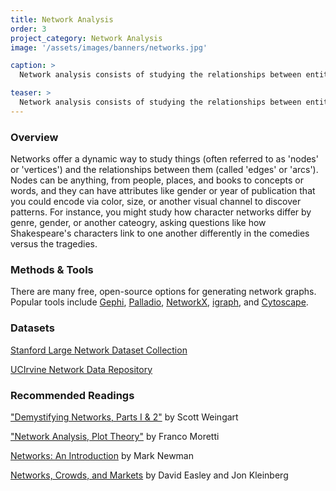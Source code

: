 ```yaml
---
title: Network Analysis
order: 3
project_category: Network Analysis
image: '/assets/images/banners/networks.jpg'

caption: >
  Network analysis consists of studying the relationships between entities. Read more about network analysis methods and resources below.

teaser: >
  Network analysis consists of studying the relationships between entities. Click to read more about network analysis methods and resources.
---
```


### Overview

Networks offer a dynamic way to study things (often referred to as 'nodes' or 'vertices') and the relationships between them (called 'edges' or 'arcs'). Nodes can be anything, from people, places, and books to concepts or words, and they can have attributes like gender or year of publication that you could encode via color, size, or another visual channel to discover patterns. For instance, you might study how character networks differ by genre, gender, or another cateogry, asking questions like how Shakespeare's characters link to one another differently in the comedies versus the tragedies.

### Methods & Tools

There are many free, open-source options for generating network graphs. Popular tools include <a href='https://gephi.org/' target='_blank'>Gephi</a>, <a href='http://hdlab.stanford.edu/palladio/' target='_blank'>Palladio</a>, <a href='https://networkx.github.io/documentation/networkx-1.10/tutorial/index.html' target='_blank'>NetworkX</a>, <a href='http://igraph.org/' target='_blank'>igraph</a>, and <a href='http://www.cytoscape.org/?gclid=EAIaIQobChMIqJvh7YKj1wIV6LztCh3v8Q0DEAAYASAAEgLDmvD_BwE' target='_blank'>Cytoscape</a>.

### Datasets
<a href='http://snap.stanford.edu/data/index.html' target='_blank'>Stanford Large Network Dataset Collection</a>

<a href='https://networkdata.ics.uci.edu/' target='_blank'>UCIrvine Network Data Repository</a>

### Recommended Readings

<a href='http://journalofdigitalhumanities.org/1-1/demystifying-networks-by-scott-weingart/' target='_blank'>"Demystifying Networks, Parts I & 2"</a> by Scott Weingart

<a href='https://newleftreview.org/II/68/franco-moretti-network-theory-plot-analysis' target='_blank'>"Network Analysis, Plot Theory"</a> by Franco Moretti

<a href='https://www.amazon.com/Networks-Introduction-Mark-Newman/dp/0199206651' target='_blank'>Networks: An Introduction</a> by Mark Newman

<a href='https://www.cs.cornell.edu/home/kleinber/networks-book/' target='_blank'>Networks, Crowds, and Markets</a> by David Easley and Jon Kleinberg